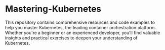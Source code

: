 # Mastering-Kubernetes
This repository contains comprehensive resources and code examples to help you master Kubernetes, the leading container orchestration platform. Whether you're a beginner or an experienced developer, you'll find valuable insights and practical exercises to deepen your understanding of Kubernetes.
